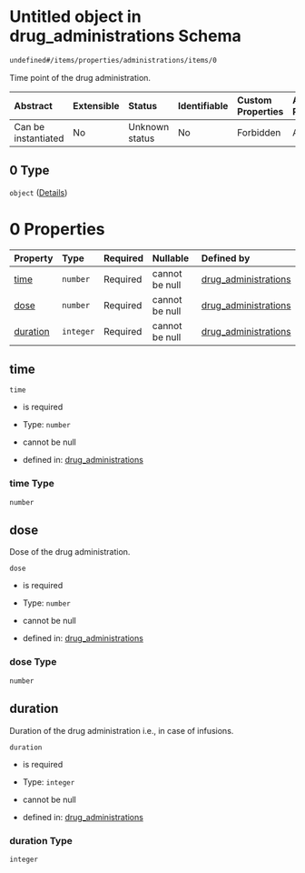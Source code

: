 # Untitled object in drug\_administrations Schema

```txt
undefined#/items/properties/administrations/items/0
```

Time point of the drug administration.

| Abstract            | Extensible | Status         | Identifiable | Custom Properties | Additional Properties | Access Restrictions | Defined In                                                                                                             |
| :------------------ | :--------- | :------------- | :----------- | :---------------- | :-------------------- | :------------------ | :--------------------------------------------------------------------------------------------------------------------- |
| Can be instantiated | No         | Unknown status | No           | Forbidden         | Allowed               | none                | [drug\_administration\_protocol.schema.json\*](../out/drug_administration_protocol.schema.json "open original schema") |

## 0 Type

`object` ([Details](drug_administration_protocol-drug_administration-properties-administrations-items-0.md))

# 0 Properties

| Property              | Type      | Required | Nullable       | Defined by                                                                                                                                                                                                    |
| :-------------------- | :-------- | :------- | :------------- | :------------------------------------------------------------------------------------------------------------------------------------------------------------------------------------------------------------ |
| [time](#time)         | `number`  | Required | cannot be null | [drug\_administrations](drug_administration_protocol-drug_administration-properties-administrations-items-0-properties-time.md "undefined#/items/properties/administrations/items/0/properties/time")         |
| [dose](#dose)         | `number`  | Required | cannot be null | [drug\_administrations](drug_administration_protocol-drug_administration-properties-administrations-items-0-properties-dose.md "undefined#/items/properties/administrations/items/0/properties/dose")         |
| [duration](#duration) | `integer` | Required | cannot be null | [drug\_administrations](drug_administration_protocol-drug_administration-properties-administrations-items-0-properties-duration.md "undefined#/items/properties/administrations/items/0/properties/duration") |

## time



`time`

*   is required

*   Type: `number`

*   cannot be null

*   defined in: [drug\_administrations](drug_administration_protocol-drug_administration-properties-administrations-items-0-properties-time.md "undefined#/items/properties/administrations/items/0/properties/time")

### time Type

`number`

## dose

Dose of the drug administration.

`dose`

*   is required

*   Type: `number`

*   cannot be null

*   defined in: [drug\_administrations](drug_administration_protocol-drug_administration-properties-administrations-items-0-properties-dose.md "undefined#/items/properties/administrations/items/0/properties/dose")

### dose Type

`number`

## duration

Duration of the drug administration i.e., in case of infusions.

`duration`

*   is required

*   Type: `integer`

*   cannot be null

*   defined in: [drug\_administrations](drug_administration_protocol-drug_administration-properties-administrations-items-0-properties-duration.md "undefined#/items/properties/administrations/items/0/properties/duration")

### duration Type

`integer`
